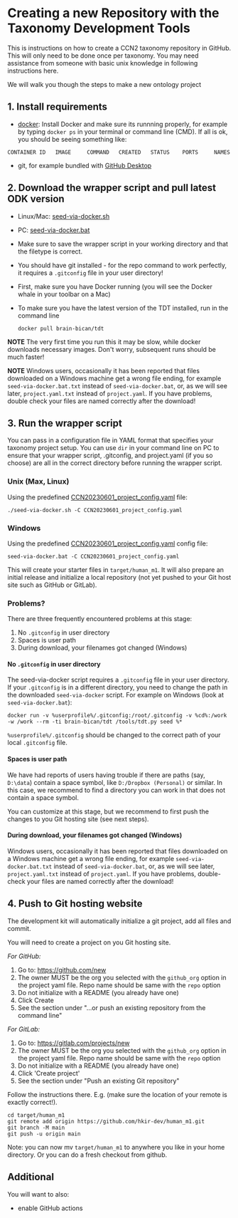 # Creating a new Repository with the Taxonomy Development Tools

This is instructions on how to create a CCN2 taxonomy repository in
GitHub. This will only need to be done once per taxonomy. You may need
assistance from someone with basic unix knowledge in following
instructions here.

We will walk you though the steps to make a new ontology project

## 1. Install requirements

- [docker](https://www.docker.com/get-docker): Install Docker and make sure its runnning properly, for example by typing `docker ps` in your terminal or command line (CMD). If all is ok, you should be seeing something like:

```
CONTAINER ID   IMAGE     COMMAND   CREATED   STATUS    PORTS     NAMES
```

- git, for example bundled with [GitHub Desktop](https://desktop.github.com/)

## 2. Download the wrapper script and pull latest ODK version

- Linux/Mac: [seed-via-docker.sh](https://raw.githubusercontent.com/brain-bican/taxonomy-development-tools/main/seed-via-docker.sh)
- PC: [seed-via-docker.bat](https://raw.githubusercontent.com/brain-bican/taxonomy-development-tools/main/seed-via-docker.bat)
- Make sure to save the wrapper script in your working directory and that the filetype is correct.
- You should have git installed - for the repo command to work perfectly, it requires a `.gitconfig` file in your user directory!
- First, make sure you have Docker running (you will see the Docker whale in your toolbar on a Mac)
- To make sure you have the latest version of the TDT installed, run in the command line

  `docker pull brain-bican/tdt`

**NOTE** The very first time you run this it may be slow, while docker downloads necessary images. Don't worry, subsequent runs should be much faster!

**NOTE** Windows users, occasionally it has been reported that files downloaded on a Windows machine get a wrong file ending, for example `seed-via-docker.bat.txt` instead of `seed-via-docker.bat`, or, as we will see later, `project.yaml.txt` instead of `project.yaml`. If you have problems, double check your files are named correctly after the download!

## 3. Run the wrapper script

You can pass in a configuration file in YAML format that specifies your taxonomy project setup. You can use `dir` in your command line on PC to ensure that your wrapper script, .gitconfig, and project.yaml (if you so choose) are all in the correct directory before running the wrapper script.

### Unix (Max, Linux)

Using the predefined [CCN20230601_project_config.yaml](examples/nhp_basal_ganglia/CCN20230601_project_config.yaml) file:

    ./seed-via-docker.sh -C CCN20230601_project_config.yaml

### Windows

Using the predefined [CCN20230601_project_config.yaml](examples/nhp_basal_ganglia/CCN20230601_project_config.yaml) config file:

    seed-via-docker.bat -C CCN20230601_project_config.yaml

This will create your starter files in
`target/human_m1`. It will also prepare an initial
release and initialize a local repository (not yet pushed to your Git host site such as GitHub or GitLab).

### Problems?

There are three frequently encountered problems at this stage:

1. No `.gitconfig` in user directory
2. Spaces is user path
3. During download, your filenames got changed (Windows)

#### No `.gitconfig` in user directory

The seed-via-docker script requires a `.gitconfig` file in your user directory. If your `.gitconfig` is in a different directory, you need to change the path in the downloaded `seed-via-docker` script. For example on Windows (look at `seed-via-docker.bat`):

```
docker run -v %userprofile%/.gitconfig:/root/.gitconfig -v %cd%:/work -w /work --rm -ti brain-bican/tdt /tools/tdt.py seed %*
```

`%userprofile%/.gitconfig` should be changed to the correct path of your local `.gitconfig` file.

#### Spaces is user path

We have had reports of users having trouble if there are paths (say, `D:\data`) contain a space symbol, like `D:/Dropbox (Personal)` or similar. In this case, we recommend to find a directory you can work in that does not contain a space symbol.

You can customize at this stage, but we recommend to first push the changes to you Git hosting site (see next steps).

#### During download, your filenames got changed (Windows)

Windows users, occasionally it has been reported that files downloaded on a Windows machine get a wrong file ending,
for example `seed-via-docker.bat.txt` instead of `seed-via-docker.bat`, or, as we will see later, `project.yaml.txt`
instead of `project.yaml`. If you have problems, double-check your files are named correctly after the download!

## 4. Push to Git hosting website

The development kit will automatically initialize a git project, add all files and commit.

You will need to create a project on you Git hosting site.

_For GitHub:_

1.  Go to: https://github.com/new
2.  The owner MUST be the org you selected with the `github_org` option in the project yaml file. Repo name should be same with the `repo` option
3.  Do not initialize with a README (you already have one)
4.  Click Create
5.  See the section under "…or push an existing repository from the command line"

_For GitLab:_

1.  Go to: https://gitlab.com/projects/new
2.  The owner MUST be the org you selected with the `github_org` option in the project yaml file. Repo name should be same with the `repo` option
3.  Do not initialize with a README (you already have one)
4.  Click 'Create project'
5.  See the section under "Push an existing Git repository"

Follow the instructions there. E.g. (make sure the location of your remote is exactly correct!).

```
cd target/human_m1
git remote add origin https://github.com/hkir-dev/human_m1.git
git branch -M main
git push -u origin main
```

Note: you can now mv `target/human_m1` to anywhere you like in your home directory. Or you can do a fresh checkout from github.

## Additional

You will want to also:

- enable GitHub actions

